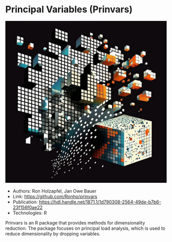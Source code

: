 # Principal Variables (Prinvars)

![Prinvars image by midjourney](images/prinvars.png "Prinvars")

- Authors: Ron Holzapfel, Jan Owe Bauer
- Link: https://github.com/Ronho/prinvars
- Publication: https://hdl.handle.net/1871.1/1d790308-2564-49de-b7b6-23f156f0ae22
- Technologies: R

Prinvars is an R package that provides methods for dimensionality reduction. The package focuses on principal load analysis, which is used to reduce dimensionality by dropping variables.
